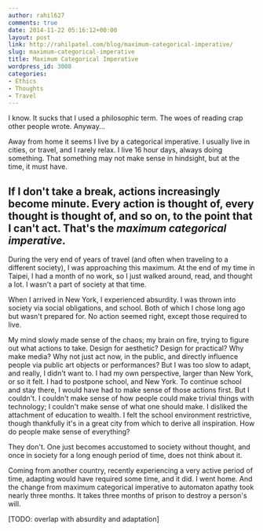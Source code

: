 ```yaml
---
author: rahil627
comments: true
date: 2014-11-22 05:16:12+00:00
layout: post
link: http://rahilpatel.com/blog/maximum-categorical-imperative/
slug: maximum-categorical-imperative
title: Maximum Categorical Imperative
wordpress_id: 3008
categories:
- Ethics
- Thoughts
- Travel
---
```


I know. It sucks that I used a philosophic term. The woes of reading crap other people wrote. Anyway...

Away from home it seems I live by a categorical imperative. I usually live in cities, or travel, and I rarely relax. I live 16 hour days, always doing something. That something may not make sense in hindsight, but at the time, it must have.

If I don't take a break, actions increasingly become minute. Every action is thought of, every thought is thought of, and so on, to the point that I can't act. That's the _maximum categorical imperative_.
--

During the very end of years of travel (and often when traveling to a different society), I was approaching this maximum. At the end of my time in Taipei, I had a month of no work, so I just walked around, read, and thought a lot. I wasn't a part of society at that time.

When I arrived in New York, I experienced absurdity. I was thrown into society via social obligations, and school. Both of which I chose long ago but wasn't prepared for. No action seemed right, except those required to live.

My mind slowly made sense of the chaos; my brain on fire, trying to figure out what actions to take. Design for aesthetic? Design for practical? Why make media? Why not just act now, in the public, and directly influence people via public art objects or performances? But I was too slow to adapt, and really, I didn't want to. I had my own perspective, larger than New York, or so it felt. I had to postpone school, and New York. To continue school and stay there, I would have had to make sense of those actions first. But I couldn't. I couldn't make sense of how people could make trivial things with technology; I couldn't make sense of what one should make. I disliked the attachment of education to wealth. I felt the school environment restrictive, though thankfully it's in a great city from which to derive all inspiration. How do people make sense of everything?

They don't. One just becomes accustomed to society without thought, and once in society for a long enough period of time, does not think about it.

Coming from another country, recently experiencing a very active period of time, adapting would have required some time, and it did. I went home. And the change from maximum categorical imperative to automaton apathy took nearly three months. It takes three months of prison to destroy a person's will.

[TODO: overlap with absurdity and adaptation]
